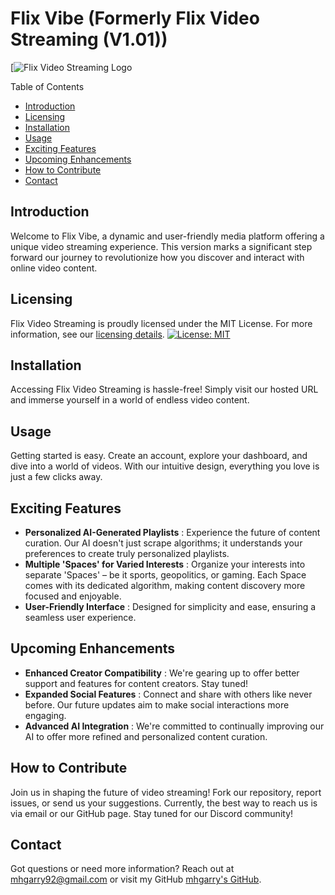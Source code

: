 # Flix Vibe (Formerly Flix Video Streaming (V1.01))

[![Flix Video Streaming Logo](./images/flix-logo.png)

Table of Contents

- [Introduction](https://chat.openai.com/g/g-JmibrUaqF-web-development-mentor-hellper/c/871ffbf1-2c3a-4639-8434-1a85461e4e17#introduction)
- [Licensing](https://chat.openai.com/g/g-JmibrUaqF-web-development-mentor-hellper/c/871ffbf1-2c3a-4639-8434-1a85461e4e17#licensing)
- [Installation](https://chat.openai.com/g/g-JmibrUaqF-web-development-mentor-hellper/c/871ffbf1-2c3a-4639-8434-1a85461e4e17#installation)
- [Usage](https://chat.openai.com/g/g-JmibrUaqF-web-development-mentor-hellper/c/871ffbf1-2c3a-4639-8434-1a85461e4e17#usage)
- [Exciting Features](https://chat.openai.com/g/g-JmibrUaqF-web-development-mentor-hellper/c/871ffbf1-2c3a-4639-8434-1a85461e4e17#exciting-features)
- [Upcoming Enhancements](https://chat.openai.com/g/g-JmibrUaqF-web-development-mentor-hellper/c/871ffbf1-2c3a-4639-8434-1a85461e4e17#upcoming-enhancements)
- [How to Contribute](https://chat.openai.com/g/g-JmibrUaqF-web-development-mentor-hellper/c/871ffbf1-2c3a-4639-8434-1a85461e4e17#how-to-contribute)
- [Contact](https://chat.openai.com/g/g-JmibrUaqF-web-development-mentor-hellper/c/871ffbf1-2c3a-4639-8434-1a85461e4e17#contact)

## Introduction

Welcome to Flix Vibe, a dynamic and user-friendly media platform offering a unique video streaming experience. This version marks a significant step forward our journey to revolutionize how you discover and interact with online video content.

## Licensing

Flix Video Streaming is proudly licensed under the MIT License. For more information, see our [licensing details](https://opensource.org/licenses/MIT).
[![License: MIT](https://img.shields.io/badge/License-MIT-yellow.svg)](https://opensource.org/licenses/MIT)

## Installation

Accessing Flix Video Streaming is hassle-free! Simply visit our hosted URL and immerse yourself in a world of endless video content.

## Usage

Getting started is easy. Create an account, explore your dashboard, and dive into a world of videos. With our intuitive design, everything you love is just a few clicks away.

## Exciting Features

- **Personalized AI-Generated Playlists** : Experience the future of content curation. Our AI doesn't just scrape algorithms; it understands your preferences to create truly personalized playlists.
- **Multiple 'Spaces' for Varied Interests** : Organize your interests into separate 'Spaces' – be it sports, geopolitics, or gaming. Each Space comes with its dedicated algorithm, making content discovery more focused and enjoyable.
- **User-Friendly Interface** : Designed for simplicity and ease, ensuring a seamless user experience.

## Upcoming Enhancements

- **Enhanced Creator Compatibility** : We're gearing up to offer better support and features for content creators. Stay tuned!
- **Expanded Social Features** : Connect and share with others like never before. Our future updates aim to make social interactions more engaging.
- **Advanced AI Integration** : We're committed to continually improving our AI to offer more refined and personalized content curation.

## How to Contribute

Join us in shaping the future of video streaming! Fork our repository, report issues, or send us your suggestions. Currently, the best way to reach us is via email or our GitHub page. Stay tuned for our Discord community!

## Contact

Got questions or need more information? Reach out at [mhgarry92@gmail.com]() or visit my GitHub [mhgarry&#39;s GitHub](https://github.com/mhgarry).
